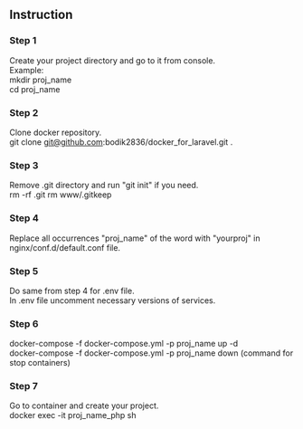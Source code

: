 ## Instruction

### Step 1

Create your project directory and go to it from console. \
Example: \
mkdir proj_name \
cd proj_name

### Step 2

Clone docker repository. \
git clone git@github.com:bodik2836/docker_for_laravel.git .

### Step 3

Remove .git directory and run "git init" if you need. \
rm -rf .git
rm www/.gitkeep

### Step 4

Replace all occurrences "proj_name" of the word with "yourproj" in nginx/conf.d/default.conf file.

### Step 5

Do same from step 4 for .env file. \
In .env file uncomment necessary versions of services.

### Step 6

docker-compose -f docker-compose.yml -p proj_name up -d \
docker-compose -f docker-compose.yml -p proj_name down (command for stop containers)

### Step 7

Go to container and create your project. \
docker exec -it proj_name_php sh
